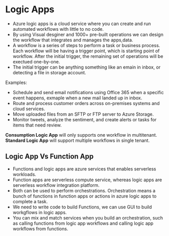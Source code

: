 # Logic Apps

- Azure logic apps is a cloud service where you can create and run automated workflows with little to no code.
- By using Visual desginer and 1000+ pre-built operations we can design the workflow that integrates and manages the apps,data.
- A workflow is a series of steps to perform a task or business process. Each workflow will be having a trigger point, which is starting point of workflow. After the initial trigger, the remaining set of operations will be exectued one-by-one.
- The initial trigger can be anything something like an emain in inbox, or detecting a file in storage account.

Examples:

- Schedule and send email notifications using Office 365 when a specific event happens, exmaple when a new mail landed up in inbox.
- Route and process customer orders across on-premises systems and cloud services.
- Move uploaded files from an SFTP or FTP server to Azure Storage.
- Monitor tweets, analyze the sentiment, and create alerts or tasks for items that need review.

**Consumption Logic App** will only supports one workflow in multitenant.
**Standard Logic App** will support multiple workflows in single tenant.

## Logic App Vs Function App

- Functions and logic apps are azure services that enables serverless workloads.
- Function apps are serverless compute service, whereas logic apps are serverless workflow integration platform.
- Both can be used to perform orchestrations. Orchestration means a bunch of functions in function apps or actions in azure logic apps to complete a task.
- We need to write code to build Functions, we can use GUI to build workgflows in logic apps.
- You can mix and match services when you build an orchestration, such as calling functions from logic app workflows and calling logic app workflows from functions.

